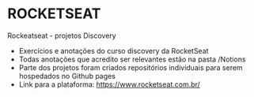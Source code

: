 # ROCKETSEAT

Rockeatseat - projetos Discovery

* Exercícios e anotações do curso discovery da RocketSeat
* Todas anotações que acredito ser relevantes estão na pasta /Notions
* Parte dos projetos foram criados repositórios individuais para serem hospedados no Github pages
* Link para a plataforma: https://www.rocketseat.com.br/
  
